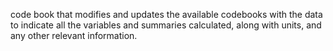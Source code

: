 code book that modifies and updates the available codebooks with the data to indicate all the variables and summaries calculated, 
along with units, and any other relevant information.
